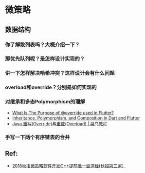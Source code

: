 # 微策略

## 数据结构

### 你了解散列表吗？大概介绍一下？

### 那优先队列呢？是怎样设计实现的？

### 讲一下怎样解决哈希冲突？这样设计会有什么问题

### overload和override？分别是如何实现的

### 对继承和多态Polymorphism的理解

* [What Is The Purpose of @override used in Flutter?](https://stackoverflow.com/a/65175742/3886059)
* [Inheritance, Polymorphism, and Composition in Dart and Flutter](https://dart.academy/inheritance-polymorphism-and-composition-in-dart-and-flutter/)
* [Java 重写(Override)与重载(Overload) | 菜鸟教程](https://www.runoob.com/java/java-override-overload.html)

### 手写一下两个有序链表的合并

## Ref:

* [2018秋招微策略软件开发C++提前批一面凉经(秋招第三家）](https://www.jianshu.com/p/f4988017cde1)